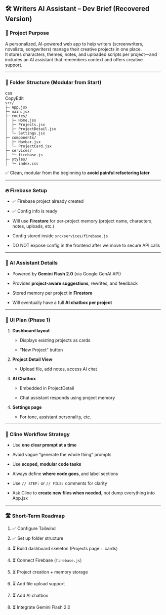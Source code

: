 ## **🛠️ Writers AI Assistant – Dev Brief (Recovered Version)**

### **🔹 Project Purpose**

A personalized, AI-powered web app to help writers (screenwriters, novelists, songwriters) manage their creative projects in one place.  
 It stores characters, themes, notes, and uploaded scripts per project—and includes an AI assistant that remembers context and offers creative support.

---

### **📁 Folder Structure (Modular from Start)**

css  
CopyEdit  
`src/`  
`├─ App.jsx`  
`├─ main.jsx`  
`├─ routes/`  
`│  ├─ Home.jsx`  
`│  ├─ Projects.jsx`  
`│  ├─ ProjectDetail.jsx`  
`│  └─ Settings.jsx`  
`├─ components/`  
`│  ├─ Navbar.jsx`  
`│  └─ ProjectCard.jsx`  
`├─ services/`  
`│  └─ firebase.js`  
`├─ styles/`  
`│  └─ index.css`

✅ Clean, modular from the beginning to **avoid painful refactoring later**

---

### **🔥 Firebase Setup**

* ✅ Firebase project already created

* ✅ Config info is ready

* Will use **Firestore** for per-project memory (project name, characters, notes, uploads, etc.)

* Config stored inside `src/services/firebase.js`

* DO NOT expose config in the frontend after we move to secure API calls

---

### **🤖 AI Assistant Details**

* Powered by **Gemini Flash 2.0** (via Google GenAI API)

* Provides **project-aware suggestions**, rewrites, and feedback

* Stored memory per project in **Firestore**

* Will eventually have a full **AI chatbox per project**

---

### **🧱 UI Plan (Phase 1\)**

1. **Dashboard layout**

   * Displays existing projects as cards

   * “New Project” button

2. **Project Detail View**

   * Upload file, add notes, access AI chat

3. **AI Chatbox**

   * Embedded in ProjectDetail

   * Chat assistant responds using project memory

4. **Settings page**

   * For tone, assistant personality, etc.

---

### **🧠 Cline Workflow Strategy**

* Use **one clear prompt at a time**

* Avoid vague “generate the whole thing” prompts

* Use **scoped, modular code tasks**

* Always define **where code goes**, and label sections

* Use `// STEP:` or `// FILE:` comments for clarity

* Ask Cline to **create new files when needed**, not dump everything into App.jsx

---

### **🛣️ Short-Term Roadmap**

1. ✅ Configure Tailwind

2. ✅ Set up folder structure

3. ⏳ Build dashboard skeleton (Projects page \+ cards)

4. ⏳ Connect Firebase (`firebase.js`)

5. ⏳ Project creation \+ memory storage

6. ⏳ Add file upload support

7. ⏳ Add AI chatbox

8. ⏳ Integrate Gemini Flash 2.0

